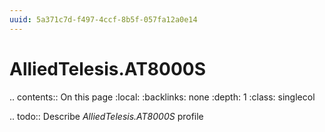 ```yaml
---
uuid: 5a371c7d-f497-4ccf-8b5f-057fa12a0e14
---
```



# AlliedTelesis.AT8000S

.. contents:: On this page
    :local:
    :backlinks: none
    :depth: 1
    :class: singlecol

.. todo::
    Describe *AlliedTelesis.AT8000S* profile

